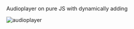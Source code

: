 Audioplayer on pure JS with dynamically adding

<img src="https://sun9-21.userapi.com/c853628/v853628184/1a8f46/NUG2fWlFbSs.jpg" alt="audioplayer">

